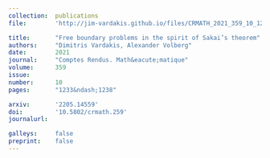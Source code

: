 ```yaml
---
collection:  publications
file:        'http://jim-vardakis.github.io/files/CRMATH_2021_359_10_1233_0.pdf'

title:       "Free boundary problems in the spirit of Sakai’s theorem"
authors:     "Dimitris Vardakis, Alexander Volberg"
date:        2021
journal:     "Comptes Rendus. Math&eacute;matique"
volume:      359
issue:       
number:      10
pages:       "1233&ndash;1238"

arxiv:       '2205.14559'
doi:         '10.5802/crmath.259'
journalurl:  

galleys:     false
preprint:    false
---
```

